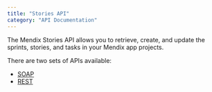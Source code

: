 ```yaml
---
title: "Stories API"
category: "API Documentation"
---
```


The Mendix Stories API allows you to retrieve, create, and update the sprints, stories, and tasks in your Mendix app projects.  

There are two sets of APIs available:

* [SOAP](stories-api-soap)  
* [REST](stories-api-rest)
